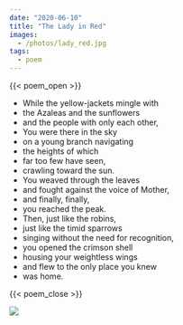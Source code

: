 ```yaml
---
date: "2020-06-10"
title: "The Lady in Red"
images:
  - /photos/lady_red.jpg
tags:
  - poem
---
```

  
{{< poem_open >}}

* While the yellow-jackets mingle with
* the Azaleas and the sunflowers
* and the people with only each other,
* You were there in the sky
* on a young branch navigating
* the heights of which
* far too few have seen,
* crawling toward the sun.
* You weaved through the leaves
* and fought against the voice of Mother,
* and finally, finally,
* you reached the peak.
* Then, just like the robins,
* just like the timid sparrows
* singing without the need for recognition,
* you opened the crimson shell 
* housing your weightless wings
* and flew to the only place you knew
* was home.

{{< poem_close >}}

![](/photos/lady_red.jpg)